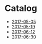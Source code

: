 
# Catalog

- [2017-05-05](./2017-05-05.md)
- [2017-05-19](./2017-05-19.md)
- [2017-06-12](./2017-06-12.md)
- [2017-06-30](./2017-06-30.md)